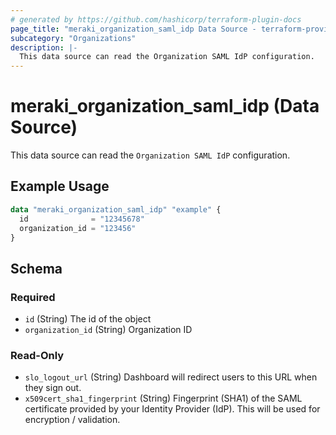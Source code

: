 ```yaml
---
# generated by https://github.com/hashicorp/terraform-plugin-docs
page_title: "meraki_organization_saml_idp Data Source - terraform-provider-meraki"
subcategory: "Organizations"
description: |-
  This data source can read the Organization SAML IdP configuration.
---
```


# meraki_organization_saml_idp (Data Source)

This data source can read the `Organization SAML IdP` configuration.

## Example Usage

```terraform
data "meraki_organization_saml_idp" "example" {
  id              = "12345678"
  organization_id = "123456"
}
```

<!-- schema generated by tfplugindocs -->
## Schema

### Required

- `id` (String) The id of the object
- `organization_id` (String) Organization ID

### Read-Only

- `slo_logout_url` (String) Dashboard will redirect users to this URL when they sign out.
- `x509cert_sha1_fingerprint` (String) Fingerprint (SHA1) of the SAML certificate provided by your Identity Provider (IdP). This will be used for encryption / validation.
